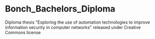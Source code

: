 # Bonch_Bachelors_Diploma
Diploma thesis "Exploring the use of automation technologies to improve information security in computer networks" released under Creative Commons license
